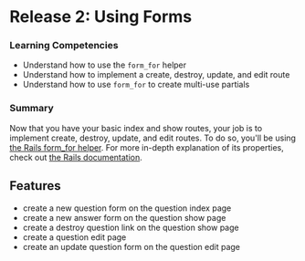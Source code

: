 # Release 2: Using Forms

### Learning Competencies

- Understand how to use the `form_for` helper
- Understand how to implement a create, destroy, update, and edit route
- Understand how to use `form_for` to create multi-use partials

### Summary

Now that you have your basic index and show routes, your job is to implement create, destroy, update, and edit routes. To do so, you'll be using [the Rails form_for helper](http://guides.rubyonrails.org/form_helpers.html). For more in-depth explanation of its properties, check out [the Rails documentation](http://api.rubyonrails.org/classes/ActionView/Helpers/FormHelper.html).

## Features

- create a new question form on the question index page
- create a new answer form on the question show page
- create a destroy question link on the question show page
- create a question edit page
- create an update question form on the question edit page

